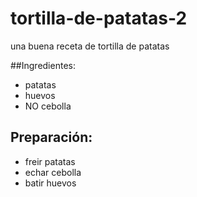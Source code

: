 # tortilla-de-patatas-2
una buena receta de tortilla de patatas

##Ingredientes:
- patatas
- huevos
- NO cebolla

## Preparación:
- freir patatas
- echar cebolla
- batir huevos
